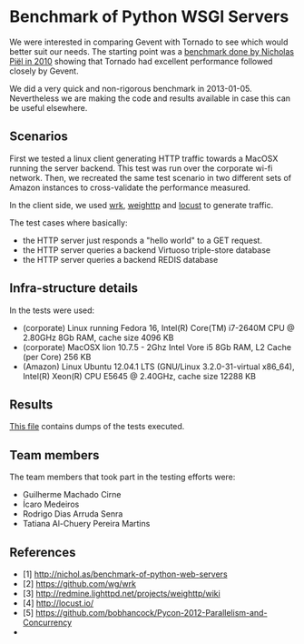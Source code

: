 Benchmark of Python WSGI Servers
================================

We were interested in comparing Gevent with Tornado to see which would better suit our needs.
The starting point was a [benchmark  done by Nicholas Piël in 2010](http://nichol.as/benchmark-of-python-web-servers)
showing that Tornado had excellent performance followed closely by Gevent.

We did a very quick and non-rigorous benchmark in 2013-01-05.
Nevertheless we are making the code and results available in case this can be useful elsewhere.


Scenarios
---------

First we tested a linux client generating HTTP traffic towards a MacOSX running the server backend. 
This test was run over the corporate wi-fi network.
Then, we recreated the same test scenario in two different sets of Amazon instances to cross-validate the performance 
measured.

In the client side, we used [wrk](https://github.com/wg/wrk), 
[weighttp](http://redmine.lighttpd.net/projects/weighttp/wiki) and 
[locust](http://locust.io/) to generate traffic.

The test cases where basically: 
  - the HTTP server just responds a "hello world" to a GET request.
  - the HTTP server queries a backend Virtuoso triple-store database 
  - the HTTP server queries a backend REDIS database

Infra-structure details
-----------------------

In the tests were used:
 * (corporate) Linux running Fedora 16, Intel(R) Core(TM) i7-2640M CPU @ 2.80GHz 8Gb RAM, cache size 4096 KB 
 * (corporate) MacOSX lion 10.7.5 - 2Ghz Intel Vore i5 8Gb RAM, L2 Cache (per Core) 256 KB
 * (Amazon)  Linux Ubuntu 12.04.1 LTS (GNU/Linux 3.2.0-31-virtual x86_64), Intel(R) Xeon(R) CPU E5645  @ 2.40GHz, cache size 12288 KB 
 
Results
--------

 [This file](https://github.com/globocom/benchmark-python-wsgi/blob/master/Benchmarks.md) contains dumps of the tests executed.
 

Team members
------------

The team members that took part in the testing efforts were:

  - Guilherme Machado Cirne
  - Ícaro Medeiros
  - Rodrigo Dias Arruda Senra
  - Tatiana Al-Chuery Pereira Martins

 
References
----------

 * [1] http://nichol.as/benchmark-of-python-web-servers
 * [2] https://github.com/wg/wrk
 * [3] http://redmine.lighttpd.net/projects/weighttp/wiki
 * [4] http://locust.io/
 * [5] https://github.com/bobhancock/Pycon-2012-Parallelism-and-Concurrency
 * 
